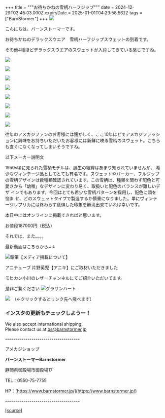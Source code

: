 +++
title = """お待ちかねの雪柄ハーフジップ"""
date = 2024-12-29T03:45:03.000Z
expiryDate = 2025-01-01T04:23:58.562Z
tags = ["BarnStormer"]
+++
[![](https://stat.ameba.jp/user_images/20231023/16/barnstormer-go/b2/03/p/o0420015015354743273.png)](https://ameblo.jp/barnstormer-go/entry-12825670498.html)

こんにちは、バーンストーマーです。

お待ちかねのデラックスウエア　雪柄ハーフジップスウェットの到着です。

その他4種ほどデラックスウエアのスウェットが入荷してきている感じですね。

[![](https://stat.ameba.jp/user_images/20241229/12/barnstormer-go/71/30/j/o0466070015526998183.jpg)](https://stat.ameba.jp/user_images/20241229/12/barnstormer-go/71/30/j/o0466070015526998183.jpg)

[![](https://stat.ameba.jp/user_images/20241229/12/barnstormer-go/4c/96/j/o0800080015526997808.jpg)](https://stat.ameba.jp/user_images/20241229/12/barnstormer-go/4c/96/j/o0800080015526997808.jpg)

[![](https://stat.ameba.jp/user_images/20241229/12/barnstormer-go/14/ee/j/o0800080015526997810.jpg)](https://stat.ameba.jp/user_images/20241229/12/barnstormer-go/14/ee/j/o0800080015526997810.jpg)

[![](https://stat.ameba.jp/user_images/20241229/12/barnstormer-go/88/fe/j/o0800080015526997811.jpg)](https://stat.ameba.jp/user_images/20241229/12/barnstormer-go/88/fe/j/o0800080015526997811.jpg)

[![](https://stat.ameba.jp/user_images/20241229/12/barnstormer-go/e4/d8/j/o0800080015526997813.jpg)](https://stat.ameba.jp/user_images/20241229/12/barnstormer-go/e4/d8/j/o0800080015526997813.jpg)

[![](https://stat.ameba.jp/user_images/20241229/12/barnstormer-go/2a/c1/j/o0800080015526998476.jpg)](https://stat.ameba.jp/user_images/20241229/12/barnstormer-go/2a/c1/j/o0800080015526998476.jpg)

[![](https://stat.ameba.jp/user_images/20241229/12/barnstormer-go/7b/64/j/o0800080015526998471.jpg)](https://stat.ameba.jp/user_images/20241229/12/barnstormer-go/7b/64/j/o0800080015526998471.jpg)

[![](https://stat.ameba.jp/user_images/20241229/12/barnstormer-go/f5/cb/j/o0800080015526998474.jpg)](https://stat.ameba.jp/user_images/20241229/12/barnstormer-go/f5/cb/j/o0800080015526998474.jpg)

往年のアメカジファンのお客様には懐かしく、ここ10年ほどでアメカジファッションに興味をお持ちいただいたお客様には新鮮に映る雪柄のスウェット。こちらも直ぐになくなってしまいそうですね。

以下メーカー説明文

1950s頃に見られた雪柄モデルは、誕生の経緯はあまり知られていませんが、 希少なヴィンテージ品としてとても有名です。スウェットやパーカー、フルジップの雪柄デザインは数種類確認されています。この雪柄は、種類を問わず配色と可 愛さから「幼稚」なデザインに変わり易く、取扱いと配色のバランスが難しいデザ インでもあります。今回はとても希少な雪柄パターンを採用し、配色に頭を悩ま せ、どのスウェットタイプで製造するか慎重になりました。単にヴィンテージレプリカには終わらず危惧した印象を解消出来ていれば幸いです。

本日中にはオンラインに掲載できればと思います。

お値段187000円（税込）

それでは、また。。。。

最新動画はこちらから↓↓

![鉛筆](https://stat100.ameba.jp/blog/ucs/img/char/char3/519.png)【メディア掲載について】

アニチューブ 片野英児【アニキ】にご取材いただきました

モヒカン小川のレザーチャンネルにてご紹介いただいてます。

是非ご覧ください ![グラサンハート](https://stat100.ameba.jp/blog/ucs/img/char/char3/148.png)

[![](https://stat.ameba.jp/user_images/20230412/16/barnstormer-go/6a/23/p/o0108010815269242493.png)](https://www.instagram.com/barnstormer_daily/)　（←クリックするとリンク先へ飛べます）

### インスタの更新もチェックしようー！

We also accept international shipping,  
Please contact us at bs@barnstormer.jp

**\-------------------------------------**

アメカジショップ

**バーンストーマーBarnstormer**

静岡県御殿場市御殿場17

TEL：0550-75-7755

HP：[https://www.barnstormer.jp/](https://www.barnstormer.jp/)

**\-------------------------------------**

[[source]](https://ameblo.jp/barnstormer-go/entry-12880397543.html)
